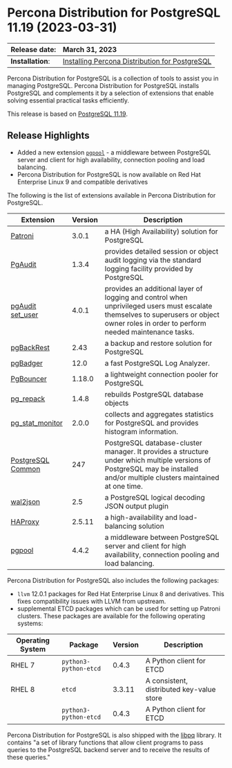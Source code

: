 # Percona Distribution for PostgreSQL 11.19 (2023-03-31)


| Release date:     | March 31, 2023      |
|:------------------|:----------------------|
| **Installation**: | [Installing Percona Distribution for PostgreSQL](installing.md) |

Percona Distribution for PostgreSQL is a collection of tools to assist you in managing PostgreSQL. Percona Distribution for PostgreSQL
installs PostgreSQL and complements it by a selection of extensions that
enable solving essential practical tasks efficiently.

This release is based on [PostgreSQL
11.19](https://www.postgresql.org/docs/release/11.19/). 

## Release Highlights

* Added a new extension [`pgpool`](https://www.pgpool.net/docs/43/en/html/index.html) - a middleware between PostgreSQL server and client for high availability, connection pooling and load balancing.
* Percona Distribution for PostgreSQL is now available on Red Hat Enterprise Linux 9 and compatible derivatives

The following is the list of extensions available in Percona Distribution for PostgreSQL.

| Extension           | Version        | Description                  |
| ------------------- | -------------- | ---------------------------- |
| [Patroni](https://patroni.readthedocs.io/en/latest/) | 3.0.1 | a HA (High Availability) solution for PostgreSQL |
| [PgAudit](https://www.pgaudit.org/)             | 1.3.4   | provides detailed session or object audit logging via the standard logging facility provided by PostgreSQL                |
| [pgAudit set_user](https://github.com/pgaudit/set_user)| 4.0.1 | provides an additional layer of logging and control when unprivileged users must escalate themselves to superusers or object owner roles in order to perform needed maintenance tasks.|
| [pgBackRest](https://pgbackrest.org/)           | 2.43    | a backup and restore solution for PostgreSQL       |
|[pgBadger](https://github.com/darold/pgbadger)   | 12.0     | a fast PostgreSQL Log Analyzer.|
|[PgBouncer](https://www.pgbouncer.org/)          |1.18.0    | a lightweight connection pooler for PostgreSQL|
| [pg_repack](https://github.com/reorg/pg_repack) | 1.4.8   | rebuilds PostgreSQL database objects           |
| [pg_stat_monitor](https://github.com/percona/pg_stat_monitor)                                         |2.0.0 | collects and aggregates statistics for PostgreSQL and provides histogram information.|
| [PostgreSQL Common](https://salsa.debian.org/postgresql/postgresql-common)| 247 | PostgreSQL database-cluster manager. It provides a structure under which multiple versions of PostgreSQL may be installed and/or multiple clusters maintained at one time.|
|[wal2json](https://github.com/eulerto/wal2json)  |2.5       | a PostgreSQL logical decoding JSON output plugin|
|[HAProxy](http://www.haproxy.org/) | 2.5.11 | a high-availability and load-balancing solution |
| [pgpool](https://git.postgresql.org/gitweb/?p=pgpool2.git;a=summary) | 4.4.2 | a middleware between PostgreSQL server and client for high availability, connection pooling and load balancing.|

Percona Distribution for PostgreSQL also includes the following packages:

- `llvm` 12.0.1 packages for Red Hat Enterprise Linux 8  and derivatives. This fixes compatibility issues with LLVM from upstream.
- supplemental ETCD packages which can be used for setting up Patroni clusters. These packages are available for the following operating systems:

|  Operating System   |Package               | Version | Description   |
| ------------------- | ---------------------| --------|---------------|
| RHEL 7             |`python3-python-etcd` | 0.4.3   | A Python client for ETCD     |
| RHEL 8             | `etcd`               | 3.3.11  | A consistent, distributed key-value store|
|                     | `python3-python-etcd`| 0.4.3   | A Python client for ETCD     |


Percona Distribution for PostgreSQL is also shipped with the
[libpq](https://www.postgresql.org/docs/11/libpq.html) library. It
contains "a set of library functions that allow client programs to pass
queries to the PostgreSQL backend server and to receive the results of
these queries."
